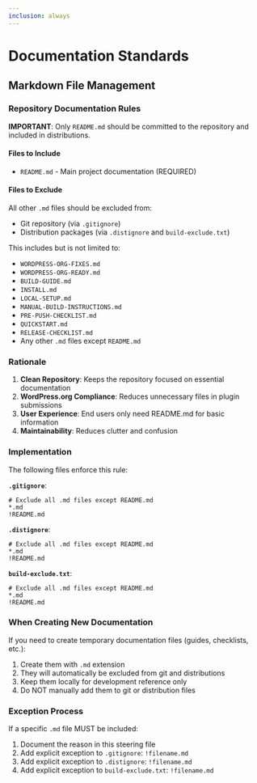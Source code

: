 ```yaml
---
inclusion: always
---
```


# Documentation Standards

## Markdown File Management

### Repository Documentation Rules

**IMPORTANT**: Only `README.md` should be committed to the repository and included in distributions.

#### Files to Include
- `README.md` - Main project documentation (REQUIRED)

#### Files to Exclude
All other `.md` files should be excluded from:
- Git repository (via `.gitignore`)
- Distribution packages (via `.distignore` and `build-exclude.txt`)

This includes but is not limited to:
- `WORDPRESS-ORG-FIXES.md`
- `WORDPRESS-ORG-READY.md`
- `BUILD-GUIDE.md`
- `INSTALL.md`
- `LOCAL-SETUP.md`
- `MANUAL-BUILD-INSTRUCTIONS.md`
- `PRE-PUSH-CHECKLIST.md`
- `QUICKSTART.md`
- `RELEASE-CHECKLIST.md`
- Any other `.md` files except `README.md`

### Rationale

1. **Clean Repository**: Keeps the repository focused on essential documentation
2. **WordPress.org Compliance**: Reduces unnecessary files in plugin submissions
3. **User Experience**: End users only need README.md for basic information
4. **Maintainability**: Reduces clutter and confusion

### Implementation

The following files enforce this rule:

**`.gitignore`**:
```
# Exclude all .md files except README.md
*.md
!README.md
```

**`.distignore`**:
```
# Exclude all .md files except README.md
*.md
!README.md
```

**`build-exclude.txt`**:
```
# Exclude all .md files except README.md
*.md
!README.md
```

### When Creating New Documentation

If you need to create temporary documentation files (guides, checklists, etc.):
1. Create them with `.md` extension
2. They will automatically be excluded from git and distributions
3. Keep them locally for development reference only
4. Do NOT manually add them to git or distribution files

### Exception Process

If a specific `.md` file MUST be included:
1. Document the reason in this steering file
2. Add explicit exception to `.gitignore`: `!filename.md`
3. Add explicit exception to `.distignore`: `!filename.md`
4. Add explicit exception to `build-exclude.txt`: `!filename.md`
